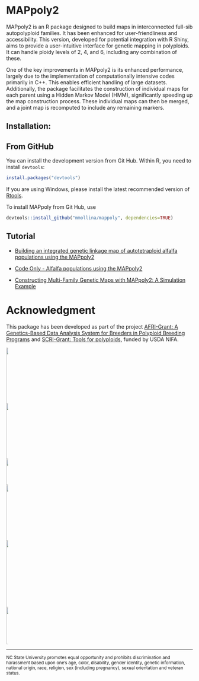 # MAPpoly2

MAPpoly2 is an R package designed to build maps in interconnected full-sib autopolyploid families. It has been enhanced for user-friendliness and accessibility. This version, developed for potential integration with R Shiny, aims to provide a user-intuitive interface for genetic mapping in polyploids. It can handle ploidy levels of 2, 4, and 6, including any combination of these.

One of the key improvements in MAPpoly2 is its enhanced performance, largely due to the implementation of computationally intensive codes primarily in C++. This enables efficient handling of large datasets. Additionally, the package facilitates the construction of individual maps for each parent using a Hidden Markov Model (HMM), significantly speeding up the map construction process. These individual maps can then be merged, and a joint map is recomputed to include any remaining markers.

## Installation:

## From GitHub 

You can install the development version from Git Hub. Within R, you need to install `devtools`:

```R
install.packages("devtools")
```

If you are using Windows, please install the latest recommended version of [Rtools](https://cran.r-project.org/bin/windows/Rtools/).

To install MAPpoly from Git Hub, use

```R
devtools::install_github("mmollina/mappoly", dependencies=TRUE)
```


## Tutorial

- [Building an integrated genetic linkage map of autotetraploid alfalfa populations using the MAPpoly2](https://rpubs.com/mmollin/tutorial_mappoly2)

- [Code Only - Alfalfa populations using the MAPpoly2](https://github.com/mmollina/mappoly2_vignettes/blob/main/mappoly2_alfalfa.R) 

- [Constructing Multi-Family Genetic Maps with MAPpoly2: A Simulation Example](https://rpubs.com/mmollin/multi_family_simulation)

# Acknowledgment

This package has been developed as part of the project [AFRI-Grant: A Genetics-Based Data Analysis System for Breeders in Polyploid Breeding Programs](https://portal.nifa.usda.gov/web/crisprojectpages/1027948-a-genetics-based-data-analysis-system-for-breeders-in-polyploid-breeding-programs.html) and  [SCRI-Grant: Tools for polyploids](https://www.polyploids.org/), funded by USDA NIFA.

<div class="horizontalgap" style="width:5px">
    <a id="NCSU" href="https://www.ncsu.edu/"><img src="https://brand.ncsu.edu/assets/logos/ncstate-brick-2x2-red.png" width="150" alt=""/></a>
    <a id="BMGF" href="https://www.gatesfoundation.org/"><img src="https://fsm-alliance.org/wp-content/uploads/gates-logo-bda5cc0866e8e37eccab4ac502b916c1-copy.png" width="150" alt=""/></a>
    <a id="GT4SP" href="https://sweetpotatogenomics.cals.ncsu.edu/"><img src="http://www.sweetpotatoknowledge.org/wp-content/uploads/2016/02/GT4SP-logo-e1456736272456.png" width="70" alt=""/></a>
    <a id="sweetgains" href="https://cgspace.cgiar.org/handle/10568/106838"><img src="https://cipotato.org/wp-content/uploads/2020/06/SweetGains-sin-fondo-1-350x230.png" width="150" alt=""/></a>
    <a id="PolyploidTools" href="https://www.polyploids.org/"><img src="https://www.polyploids.org/sites/default/files/inline-images/Project%20Logo-transparent.png" width="180" alt=""/></a>    
     <a id="USDA-NIFA" href="https://portal.nifa.usda.gov/web/crisprojectpages/1027948-a-genetics-based-data-analysis-system-for-breeders-in-polyploid-breeding-programs.html"><img src="https://upload.wikimedia.org/wikipedia/commons/0/06/USDA_NIFA_Twitter_Logo.jpg" width="100" alt=""/></a>  
    <span class="stretch"></span>
</div>

---
<sub>NC State University promotes equal opportunity and prohibits discrimination and harassment based upon one’s age, color, disability, gender identity, genetic information, national origin, race, religion, sex (including pregnancy), sexual orientation and veteran status.</sub>



